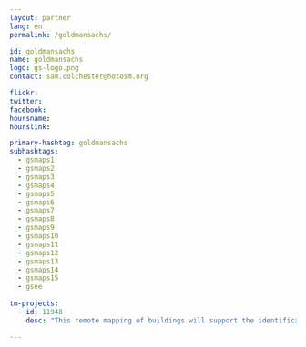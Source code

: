 ```yaml
---
layout: partner
lang: en
permalink: /goldmansachs/

id: goldmansachs
name: goldmansachs
logo: gs-logo.png
contact: sam.colchester@hotosm.org

flickr: 
twitter: 
facebook: 
hoursname:
hourslink:

primary-hashtag: goldmansachs
subhashtags:
  - gsmaps1
  - gsmaps2
  - gsmaps3
  - gsmaps4
  - gsmaps5
  - gsmaps6
  - gsmaps7
  - gsmaps8
  - gsmaps9
  - gsmaps10
  - gsmaps11
  - gsmaps12
  - gsmaps13
  - gsmaps14
  - gsmaps15
  - gsee
  
tm-projects:
  - id: 11948
    desc: "This remote mapping of buildings will support the identification and characterization of settlements, as well as the implementation of planned activities and largely the generation of data for humanitarian activities."

---
```


